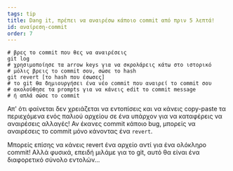 ```yaml
---
tags: tip
title: Dang it, πρέπει να αναιρέσω κάποιο commit από πριν 5 λεπτά!
id: αναίρεση-commit
order: 7
---
```


```git
# βρες το commit που θες να αναιρέσεις
git log
# χρησιμοποίησε τα arrow keys για να σκρολάρεις κάτω στο ιστορικό
# μόλις βρεις το commit σου, σώσε το hash
git revert [το hash που έσωσες]
# το git θα δημιουργήσει ένα νέο commit που αναιρεί το commit σου
# ακολούθησε τα prompts για να κάνεις edit το commit message 
# ή απλά σώσε το commit
```

Απ' ότι φαίνεται δεν χρειάζεται να εντοπίσεις και να κάνεις copy-paste τα περιεχόμενα ενός παλιού αρχείου σε ένα υπάρχον για να καταφέρεις να αναιρέσεις αλλαγές! Αν έκανες commit κάποιο bug, μπορείς να αναιρέσεις το commit μόνο κάνοντας ένα `revert`.

Μπορείς επίσης να κάνεις revert ένα αρχείο αντί για ένα ολόκληρο commit! 
Αλλά φυσικά, επειδή μιλάμε για το git, αυτό θα είναι ένα διαφορετικό σύνολο εντολών...
